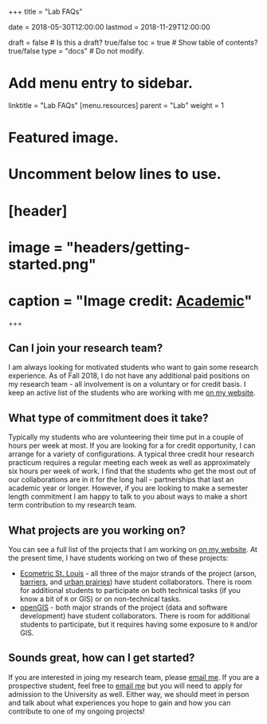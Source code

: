 +++
title = "Lab FAQs"

date = 2018-05-30T12:00:00
lastmod = 2018-11-29T12:00:00

draft = false  # Is this a draft? true/false
toc = true  # Show table of contents? true/false
type = "docs"  # Do not modify.

# Add menu entry to sidebar.
linktitle = "Lab FAQs"
[menu.resources]
  parent = "Lab"
  weight = 1

# Featured image.
# Uncomment below lines to use.
# [header]
# image = "headers/getting-started.png"
# caption = "Image credit: [**Academic**](https://github.com/gcushen/hugo-academic/)"
+++


## Can I join your research team?

I am always looking for motivated students who want to gain some research experience. As of Fall 2018, I do not have any additional paid positions on my research team - all involvement is on a voluntary or for credit basis. I keep an active list of the students who are working with me <a href="https://chris-prener.github.io#lab" target="_blank">on my website</a>.

## What type of commitment does it take?

Typically my students who are volunteering their time put in a couple of hours per week at most. If you are looking for a for credit opportunity, I can arrange for a variety of configurations. A typical three credit hour research practicum requires a regular meeting each week as well as approximately six hours per week of work. I find that the students who get the most out of our collaborations are in it for the long hall - partnerships that last an academic year or longer. However, if you are looking to make a semester length commitment I am happy to talk to you about ways to make a short term contribution to my research team.

## What projects are you working on?
You can see a full list of the projects that I am working on <a href="https://chris-prener.github.io/#projects" target="_blank">on my website</a>. At the present time, I have students working on two of these projects:

* <a href="https://chris-prener.github.io/project/ecometrics/" target="_blank">Ecometric St. Louis</a> - all three of the major strands of the project (arson, <a href="https://chris-prener.github.io/barriers/" target="_blank">barriers</a>, and <a href="https://chris-prener.github.io/vacancy/" target="_blank">urban prairies</a>) have student collaborators. There is room for additional students to participate on both technical tasks (if you know a bit of `R` or GIS) or on non-technical tasks.
* <a href="https://chris-prener.github.io/project/opengis/" target="_blank">openGIS</a> - both major strands of the project (data and software development) have student collaborators. There is room for additional students to participate, but it requires having some exposure to `R` and/or GIS.

## Sounds great, how can I get started?
If you are interested in joing my research team, please [email me](mailto:chris.prener@slu.edu). If you are a prospective student, feel free to [email me](mailto:chris.prener@slu.edu) but you will need to apply for admission to the University as well. Either way, we should meet in person and talk about what experiences you hope to gain and how you can contribute to one of my ongoing projects!